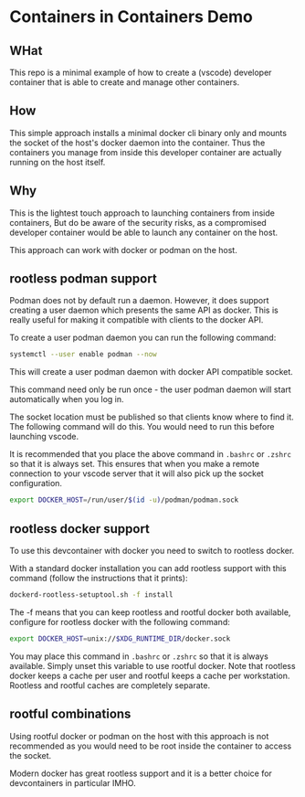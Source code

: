 Containers in Containers Demo
=============================

WHat
----
This repo is a minimal example of how to create a (vscode) developer container that is able to create and manage other containers.

How
---
This simple approach installs a minimal docker cli binary only and mounts the socket of the host's docker daemon into the container. Thus the containers you manage from inside this developer container are actually running on the host itself.

Why
---
This is the lightest touch approach to launching containers from inside containers, But do be aware of the security risks, as a compromised developer container would be able to launch any container on the host.

This approach can work with docker or podman on the host.


rootless podman support
-----------------------

Podman does not by default run a daemon. However, it does support creating a user daemon which presents the same API as docker. This is really useful for making it compatible with clients to the docker API.

To create a user podman daemon you can run the following command:

```bash
systemctl --user enable podman --now
```

This will create a user podman daemon with docker API compatible socket.

This command need only be run once - the user podman daemon will start automatically when you log in.

The socket location must be published so that clients know where to find it. The following command will do this. You would need to run this before launching vscode. 

It is recommended that you place the above command in `.bashrc` or `.zshrc` so that it is always set. This ensures that when you make a remote connection to your vscode server that it will also pick up the socket configuration.

```bash
export DOCKER_HOST=/run/user/$(id -u)/podman/podman.sock
```

rootless docker support
-----------------------

To use this devcontainer with docker you need to switch to rootless docker.

With a standard docker installation you can add rootless support with this command (follow the instructions that it prints):

```bash
dockerd-rootless-setuptool.sh -f install
```

The -f means that you can keep rootless and rootful docker both available, configure for rootless docker with the following command:

```bash
export DOCKER_HOST=unix://$XDG_RUNTIME_DIR/docker.sock
```

You may place this command in `.bashrc` or `.zshrc` so that it is always available. Simply unset this variable to use rootful docker. Note that rootless docker keeps a cache per user and rootful keeps a cache per workstation. Rootless and rootful caches are completely separate.


rootful combinations
--------------------

Using rootful docker or podman on the host with this approach is not recommended as you would need to be root inside the container to access the socket.

Modern docker has great rootless support and it is a better choice for devcontainers in particular IMHO.
